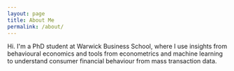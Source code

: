 ```yaml
---
layout: page
title: About Me
permalink: /about/
---
```


Hi. I'm a PhD student at Warwick Business School, where I use insights from behavioural economics and tools from econometrics and machine learning to understand consumer financial behaviour from mass transaction data.

